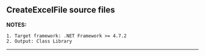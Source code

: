## CreateExcelFile source files

**NOTES:**

    1. Target framework: .NET Framework >= 4.7.2
    2. Output: Class Library 
***

